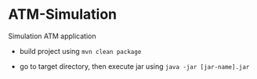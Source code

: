 # ATM-Simulation
Simulation ATM application

- build project using
````mvn clean package````
  
- go to target directory, then execute jar using 
````java -jar [jar-name].jar````
